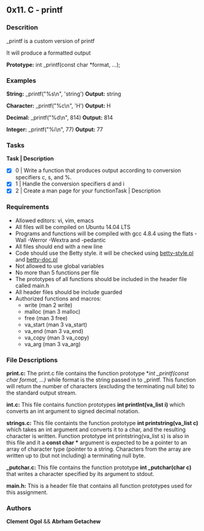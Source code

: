 ## 0x11. C - printf

### Descrition
_printf is a custom version of printf

It will produce a formatted output

**Prototype:** int _printf(const char *format, ...);
### Examples
**String:** _printf("%s\n", 'string') **Output:** string

**Character:** _printf("%c\n", 'H') **Output:** H

**Decimal:** _printf("%d\n", 814) **Output:** 814

**Integer:** _printf("%i\n", 77) **Output:** 77
### Tasks
**Task | Description**

- [x] 0 | Write a function that produces output according to conversion specifiers c, s, and %.
- [x] 1 | Handle the conversion specifiers d and i
- [x] 2 | Create a man page for your functionTask | Description
### Requirements
- Allowed editors: vi, vim, emacs
- All files will be compiled on Ubuntu 14.04 LTS
- Programs and functions will be compiled with gcc 4.8.4 using the flats -Wall -Werror -Wextra and -pedantic
- All files should end with a new line
- Code should use the Betty style. it will be checked using [betty-style.pl](https://github.com/holbertonschool/Betty/blob/master/betty-style.pl) and [betty-doc.pl](https://github.com/holbertonschool/Betty/blob/master/betty-doc.pl)
- Not allowed to use global variables
- No more than 5 functions per file
- The prototypes of all functions should be included in the header file called main.h
- All header files should be include guarded
- Authorized functions and macros:
  - write (man 2 write)
  - malloc (man 3 malloc)
  - free (man 3 free)
  - va_start (man 3 va_start)
  - va_end (man 3 va_end)
  - va_copy (man 3 va_copy)
  - va_arg (man 3 va_arg)
### File Descriptions
**print.c:** The print.c file contains the function prototype **int _printf(const char *format, ...)** while format is the string passed in to _printf. This function will return the number of characters (excluding the terminating null bite) to the standard output stream.

**int.c:** This file contains function prototypes **int printInt(va_list i)** which converts an int argument to signed decimal notation.

**strings.c:** This file containts the function prototype **int printstring(va_list c)** which takes an int argument and converts it to a char, and the resulting character is written. Function prototype int printstring(va_list s) is also in this file and it a __const char *__ argument is expected to be a pointer to an array of character type (pointer to a string. Characters from the array are written up to (but not including) a terminating null byte.

**_putchar.c:** This file contains the function prototype **int _putchar(char c)** that writes a character specified by its argument to stdout.

**main.h:** This is a header file that contains all function prototypes used for this assignment.
### Authors

**Clement Ogol** && **Abrham Getachew**
